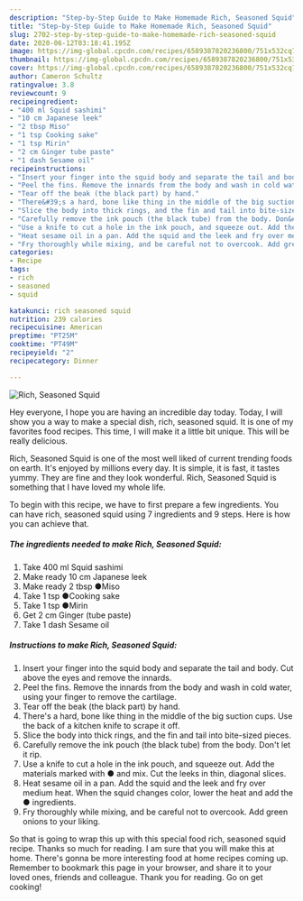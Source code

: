 ```yaml
---
description: "Step-by-Step Guide to Make Homemade Rich, Seasoned Squid"
title: "Step-by-Step Guide to Make Homemade Rich, Seasoned Squid"
slug: 2702-step-by-step-guide-to-make-homemade-rich-seasoned-squid
date: 2020-06-12T03:18:41.195Z
image: https://img-global.cpcdn.com/recipes/6589387820236800/751x532cq70/rich-seasoned-squid-recipe-main-photo.jpg
thumbnail: https://img-global.cpcdn.com/recipes/6589387820236800/751x532cq70/rich-seasoned-squid-recipe-main-photo.jpg
cover: https://img-global.cpcdn.com/recipes/6589387820236800/751x532cq70/rich-seasoned-squid-recipe-main-photo.jpg
author: Cameron Schultz
ratingvalue: 3.8
reviewcount: 9
recipeingredient:
- "400 ml Squid sashimi"
- "10 cm Japanese leek"
- "2 tbsp Miso"
- "1 tsp Cooking sake"
- "1 tsp Mirin"
- "2 cm Ginger tube paste"
- "1 dash Sesame oil"
recipeinstructions:
- "Insert your finger into the squid body and separate the tail and body. Cut above the eyes and remove the innards."
- "Peel the fins. Remove the innards from the body and wash in cold water, using your finger to remove the cartilage."
- "Tear off the beak (the black part) by hand."
- "There&#39;s a hard, bone like thing in the middle of the big suction cups. Use the back of a kitchen knife to scrape it off."
- "Slice the body into thick rings, and the fin and tail into bite-sized pieces."
- "Carefully remove the ink pouch (the black tube) from the body. Don&#39;t let it rip."
- "Use a knife to cut a hole in the ink pouch, and squeeze out. Add the materials marked with ● and mix. Cut the leeks in thin, diagonal slices."
- "Heat sesame oil in a pan. Add the squid and the leek and fry over medium heat. When the squid changes color, lower the heat and add the ● ingredients."
- "Fry thoroughly while mixing, and be careful not to overcook. Add green onions to your liking."
categories:
- Recipe
tags:
- rich
- seasoned
- squid

katakunci: rich seasoned squid 
nutrition: 239 calories
recipecuisine: American
preptime: "PT25M"
cooktime: "PT49M"
recipeyield: "2"
recipecategory: Dinner

---
```



![Rich, Seasoned Squid](https://img-global.cpcdn.com/recipes/6589387820236800/751x532cq70/rich-seasoned-squid-recipe-main-photo.jpg)

Hey everyone, I hope you are having an incredible day today. Today, I will show you a way to make a special dish, rich, seasoned squid. It is one of my favorites food recipes. This time, I will make it a little bit unique. This will be really delicious.



Rich, Seasoned Squid is one of the most well liked of current trending foods on earth. It's enjoyed by millions every day. It is simple, it is fast, it tastes yummy. They are fine and they look wonderful. Rich, Seasoned Squid is something that I have loved my whole life.


To begin with this recipe, we have to first prepare a few ingredients. You can have rich, seasoned squid using 7 ingredients and 9 steps. Here is how you can achieve that.

<!--inarticleads1-->

##### The ingredients needed to make Rich, Seasoned Squid:

1. Take 400 ml Squid sashimi
1. Make ready 10 cm Japanese leek
1. Make ready 2 tbsp ●Miso
1. Take 1 tsp ●Cooking sake
1. Take 1 tsp ●Mirin
1. Get 2 cm Ginger (tube paste)
1. Take 1 dash Sesame oil




<!--inarticleads2-->

##### Instructions to make Rich, Seasoned Squid:

1. Insert your finger into the squid body and separate the tail and body. Cut above the eyes and remove the innards.
1. Peel the fins. Remove the innards from the body and wash in cold water, using your finger to remove the cartilage.
1. Tear off the beak (the black part) by hand.
1. There&#39;s a hard, bone like thing in the middle of the big suction cups. Use the back of a kitchen knife to scrape it off.
1. Slice the body into thick rings, and the fin and tail into bite-sized pieces.
1. Carefully remove the ink pouch (the black tube) from the body. Don&#39;t let it rip.
1. Use a knife to cut a hole in the ink pouch, and squeeze out. Add the materials marked with ● and mix. Cut the leeks in thin, diagonal slices.
1. Heat sesame oil in a pan. Add the squid and the leek and fry over medium heat. When the squid changes color, lower the heat and add the ● ingredients.
1. Fry thoroughly while mixing, and be careful not to overcook. Add green onions to your liking.




So that is going to wrap this up with this special food rich, seasoned squid recipe. Thanks so much for reading. I am sure that you will make this at home. There's gonna be more interesting food at home recipes coming up. Remember to bookmark this page in your browser, and share it to your loved ones, friends and colleague. Thank you for reading. Go on get cooking!
